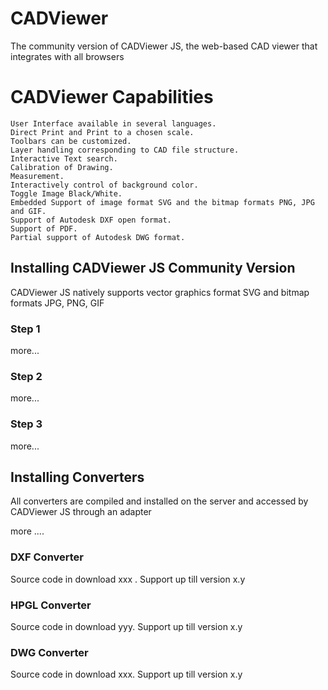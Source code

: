 # CADViewer
The community version of CADViewer JS, the web-based CAD viewer that integrates with all browsers



# CADViewer Capabilities

    User Interface available in several languages.
    Direct Print and Print to a chosen scale.
    Toolbars can be customized.
    Layer handling corresponding to CAD file structure.
    Interactive Text search.
    Calibration of Drawing.
    Measurement.
    Interactively control of background color.
    Toggle Image Black/White.
    Embedded Support of image format SVG and the bitmap formats PNG, JPG and GIF.
    Support of Autodesk DXF open format.
    Support of PDF.
    Partial support of Autodesk DWG format.
 




## Installing CADViewer JS Community Version

CADViewer JS natively supports vector graphics format SVG and bitmap formats JPG, PNG, GIF

### Step 1

more...

### Step 2

more...

### Step 3

more...



## Installing Converters

All converters are compiled and installed on the server and accessed by CADViewer JS through an adapter

more ....

### DXF Converter

Source code in download xxx   . Support up till version x.y

### HPGL Converter

Source code in download yyy. Support up till version x.y

### DWG Converter


Source code in download xxx. Support up till version x.y
